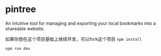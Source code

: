 # pintree
An intuitive tool for managing and exporting your local bookmarks into a shareable website. 

如果你想在这个项目基础上继续开发，可以fork这个项目
`
npm install
`

`
npm run dev   
`